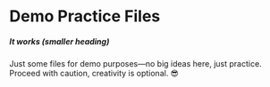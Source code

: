 # Demo Practice Files
##### It works (smaller heading)
Just some files for demo purposes—no big ideas here, just practice. Proceed with caution, creativity is optional. 😎

